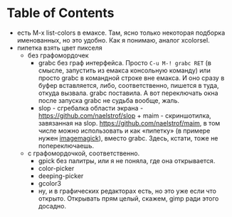 
# Table of Contents



<div class="preview" id="org1ca9f81">

</div>

-   есть M-x list-colors в емаксе. Там, ясно только некоторая подборка именованных, но это удобно. Как я понимаю, аналог xcolorsel.
-   пипетка взять цвет пикселя
    -   без графомордочек
        -   grabc без граф интерфейса. Просто `C-u M-! grabc RET` (в смысле, запустить из емакса консольную команду) или просто grabc в командной строке вне емакса. И оно сразу в буфер вставляется, либо, соответственно, пишется в туда, откуда вызвала. grabc поставила. А вот переключать окна после запуска grabc не судьба вообще, жаль.
        -   slop - сгребалка области экрана - <https://github.com/naelstrof/slop> + maim - скриншотилка, завязанная на slop. <https://github.com/naelstrof/maim>, в том числе можно использовать и как «пипетку» (в примере нужен [imagemagick](20220117164335-imagemagick.publ.md)), вместо grabc. Здесь, кстати, тоже не попереключаешь.
    -   с графомордочкой, соответственно.
        -   gpick без палитры, или я не поняла, где она открывается.
        -   color-picker
        -   deeping-picker
        -   gcolor3
        -   ну, и в графических редакторах есть, но это уже если что открыто. Открывать прям целый, скажем, gimp ради этого досадно.

